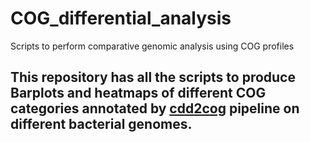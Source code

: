# COG_differential_analysis
Scripts to perform comparative genomic analysis using COG profiles

## This repository has all the scripts to produce Barplots and heatmaps of different COG categories annotated by [cdd2cog](https://github.com/aleimba/bac-genomics-scripts/tree/master/cdd2cog#cdd2cog) pipeline on different bacterial genomes.
